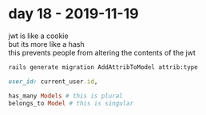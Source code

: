 # day 18 - 2019-11-19

jwt is like a cookie  
but its more like a hash  
this prevents people from altering the contents of the jwt

```bash
rails generate migration AddAttribToModel attrib:type
```

```ruby
user_id: current_user.id,
```

```ruby
has_many Models # this is plural
belongs_to Model # this is singular
```

